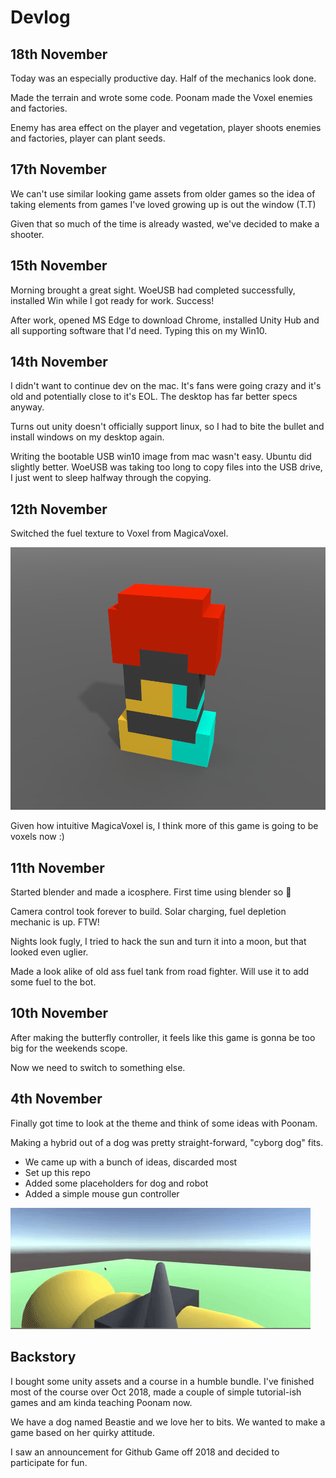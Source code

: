 # Devlog

## 18th November
Today was an especially productive day. Half of the mechanics look done.

Made the terrain and wrote some code. Poonam made the Voxel enemies and factories.

Enemy has area effect on the player and vegetation, player shoots enemies and factories, player can plant seeds.

## 17th November
We can't use similar looking game assets from older games so the idea of taking elements from games I've loved growing up is out the window (T.T)

Given that so much of the time is already wasted, we've decided to make a shooter.

## 15th November
Morning brought a great sight. WoeUSB had completed successfully, installed Win while I got ready for work. Success!

After work, opened MS Edge to download Chrome, installed Unity Hub and all supporting software that I'd need. Typing this on my Win10.

## 14th November

I didn't want to continue dev on the mac. It's fans were going crazy and it's old and potentially close to it's EOL. The desktop has far better specs anyway.

Turns out unity doesn't officially support linux, so I had to bite the bullet and install windows on my desktop again.

Writing the bootable USB win10 image from mac wasn't easy. Ubuntu did slightly better. WoeUSB was taking too long to copy files into the USB drive, I just went to sleep halfway through the copying.

## 12th November

Switched the fuel texture to Voxel from MagicaVoxel.

![Fuel tank, Road Fighter](images/12-nov-fuel-voxel.png)

Given how intuitive MagicaVoxel is, I think more of this game is going to be voxels now :)

## 11th November

Started blender and made a icosphere. First time using blender so :shrug:

Camera control took forever to build. Solar charging, fuel depletion mechanic is up. FTW!

Nights look fugly, I tried to hack the sun and turn it into a moon, but that looked even uglier.

Made a look alike of old ass fuel tank from road fighter. Will use it to add some fuel to the bot.

## 10th November

After making the butterfly controller, it feels like this game is gonna be too big for the weekends scope.

Now we need to switch to something else.

## 4th November

Finally got time to look at the theme and think of some ideas with Poonam.

Making a hybrid out of a dog was pretty straight-forward, "cyborg dog" fits.

- We came up with a bunch of ideas, discarded most
- Set up this repo
- Added some placeholders for dog and robot
- Added a simple mouse gun controller

![Gif of gun movement](images/4-nov-gun.gif)

## Backstory

I bought some unity assets and a course in a humble bundle. I've finished most of the course over Oct 2018, made a couple of simple tutorial-ish games and am kinda teaching Poonam now.

We have a dog named Beastie and we love her to bits. We wanted to make a game based on her quirky attitude.

I saw an announcement for Github Game off 2018 and decided to participate for fun.
